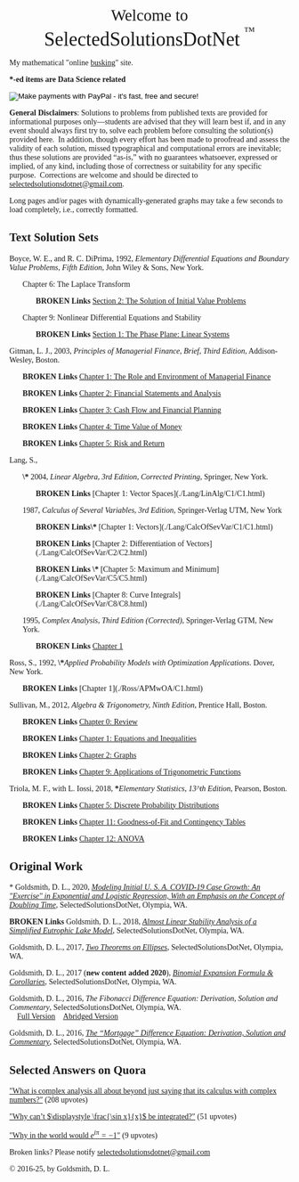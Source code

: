 <style>
  body {font-family: Palatino;
    background-image: url("./PreciousBkgrnd2.png");}
</style>
<body>
<p><center><big><big><big><big>Welcome to<br>
<big>SelectedSolutionsDotNet</big> <sup><sup>™</sup></sup> </big></big></big></big></center></p>

<p>My mathematical "online <a href="https://en.wikipedia.org/wiki/Street_performance">busking</a>" site.

<p><b>*-ed items are Data Science related</b>

<form action="https://www.paypal.com/cgi-bin/webscr"
          method="post"><input name="cmd"
            value="_xclick" type="hidden"> <input name="business"
            value="dgoldsmith_89@alumni.brown.edu" type="hidden"> <input
            name="item_name" value="SelectedSolutions Donation"
            type="hidden"> <input name="cn" value="Special Instructions
            (optional" type="hidden"> <input
            src="https://www.paypal.com/images/x-click-but04.gif"
            name="submit" alt="Make payments with PayPal - it's fast,
            free and secure!" align="middle" border="0" type="image"></form>
</p>

<b>General Disclaimers</b>: Solutions to problems from published texts are provided for informational purposes only&mdash;students are advised that they will learn best if, and in any event should always first try to, solve each problem before consulting the solution(s) provided here.&nbsp; In addition, though every effort has been made to proofread and assess the validity of each solution, missed typographical and computational errors are inevitable; thus these solutions are provided <q>as-is,</q> with no guarantees whatsoever, expressed or implied, of any kind, including those of correctness or suitability for any specific purpose.&nbsp; Corrections are welcome and should be directed to [selectedsolutionsdotnet@gmail.com](mailto:selectedsolutionsdotnet@gmail.com).

Long pages and/or pages with dynamically-generated graphs may take a few seconds to load completely, i.e., correctly formatted.

## Text Solution Sets

Boyce, W. E., and R. C. DiPrima, 1992, <i>Elementary Differential Equations and Boundary Value Problems, Fifth Edition</i>, John Wiley & Sons, New York.
      <ul> Chapter 6: The Laplace Transform
            <ul><b>BROKEN Links</b> [Section 2: The Solution of Initial Value Problems](./BoyceDiPrima/C6/C6S2.html)
            </ul>
      </ul>
      <ul> Chapter 9: Nonlinear Differential Equations and Stability
            <ul><b>BROKEN Links</b> [Section 1: The Phase Plane: Linear Systems](./BoyceDiPrima/C9/C9S1.html)
            </ul>
      </ul>

Gitman, L. J., 2003, <i>Principles of Managerial Finance, Brief, Third Edition</i>, Addison-Wesley, Boston.
            <ul><b>BROKEN Links</b> [Chapter 1: The Role and Environment of Managerial Finance](./Gitman/C1/C1.html)</ul>
            <ul><b>BROKEN Links</b> [Chapter 2: Financial Statements and Analysis](./Gitman/C2/C2.html)</ul>
            <ul><b>BROKEN Links</b> [Chapter 3: Cash Flow and Financial Planning](./Gitman/C3/C3.html)</ul>
            <ul><b>BROKEN Links</b> [Chapter 4: Time Value of Money](./Gitman/C4/C4.html)</ul>
            <ul><b>BROKEN Links</b> [Chapter 5: Risk and Return](./Gitman/C5/C5.html)</ul>

Lang, S.,
  <ul><b>\*</b> 2004, <i>Linear Algebra, 3rd Edition, Corrected Printing</i>, Springer, New York.
            <ul>
            	<b>BROKEN Links</b> [Chapter 1: Vector Spaces](./Lang/LinAlg/C1/C1.html)
            </ul>
  </ul>
  <ul>1987, <i>Calculus of Several Variables, 3rd Edition</i>, Springer-Verlag UTM, New York
            <ul>
            	<b>BROKEN Links</b><b>\*</b> [Chapter 1: Vectors](./Lang/CalcOfSevVar/C1/C1.html)
            </ul>
            <ul>
            	<b>BROKEN Links</b> [Chapter 2: Differentiation of Vectors](./Lang/CalcOfSevVar/C2/C2.html)
            </ul>
            <ul>
                <b>BROKEN Links</b> <b>\*</b> [Chapter 5: Maximum and Minimum](./Lang/CalcOfSevVar/C5/C5.html)</ul>
            <ul>
               <b>BROKEN Links</b> [Chapter 8: Curve Integrals](./Lang/CalcOfSevVar/C8/C8.html)</ul>

   1995, <i>Complex Analysis, Third Edition (Corrected)</i>, Springer-Verlag GTM, New York.
            <ul>
               <b>BROKEN Links</b> [Chapter 1](./Lang/ComplexAnalysis/C1.html)
            </ul>
  </ul>
Ross, S., 1992, <b>\*</b><i>Applied Probability Models with Optimization Applications.</i> Dover, New York.
            <ul>
               <b>BROKEN Links</b> [Chapter 1](./Ross/APMwOA/C1.html)
            </ul>

Sullivan, M., 2012, <i>Algebra \& Trigonometry, Ninth Edition</i>, Prentice Hall, Boston.
            <ul>
               <b>BROKEN Links</b> [Chapter 0: Review](./Sullivan/Review/Review.html)
            </ul>
            <ul>
               <b>BROKEN Links</b> [Chapter 1: Equations and Inequalities](./Sullivan/C1/C1.html)
            </ul>
            <ul>
               <b>BROKEN Links</b> [Chapter 2: Graphs](./Sullivan/C2/C2.html)
            </ul>
            <ul>
               <b>BROKEN Links</b> [Chapter 9: Applications of Trigonometric Functions](./Sullivan/C9/C9.html)
            </ul>

Triola, M. F., with L. Iossi, 2018, <b>\*</b><i>Elementary Statistics, 13^th Edition</i>, Pearson, Boston.
            <ul>
               <b>BROKEN Links</b> [Chapter 5: Discrete Probability Distributions](./Triola/C5/C5.html)
            </ul>
            <ul>
               <b>BROKEN Links</b> [Chapter 11: Goodness-of-Fit and Contingency Tables](./Triola/C11/C11.html)
            </ul>
            <ul>
               <b>BROKEN Links</b> [Chapter 12: ANOVA](./Triola/C12/C12.html)
            </ul>


## Original Work

 \* Goldsmith, D. L., 2020, [<i>Modeling Initial U. S. A. COVID-19 Case Growth: An "Exercise" in Exponential and Logistic Regression, With an Emphasis on the Concept of Doubling Time</i>](./Misc/COVID19/COVID19.html),  SelectedSolutionsDotNet, Olympia, WA.

<b>BROKEN Links</b> Goldsmith, D. L., 2018, [<i>Almost Linear Stability Analysis of a Simplified Eutrophic Lake Model</i>](./Misc/DEMARC/DEMARCProposedSysV2_NoEvectorPlanes.html),  SelectedSolutionsDotNet, Olympia, WA.<br>

Goldsmith, D. L., 2017, [<i>Two Theorems on Ellipses</i>](./Misc/Ellipses/TwoTheorems.html),  SelectedSolutionsDotNet, Olympia, WA.<br>

Goldsmith, D. L., 2017 (<b>new content added 2020</b>), [<i>Binomial Expansion Formula & Corollaries</i>](./Misc/Binom/BinThm.html),  SelectedSolutionsDotNet, Olympia, WA.<br>

Goldsmith, D. L., 2016, <i>The Fibonacci Difference Equation: Derivation, Solution and Commentary</i>,  SelectedSolutionsDotNet, Olympia, WA.<br>
$~~~~$[Full Version](./Misc/FibDE/Fibonacci.html)$~~~~$[Abridged Version](./Misc/FibDE/Fibonacci_abridged.html)

Goldsmith, D. L., 2016, [<i>The <q>Mortgage</q> Difference Equation: Derivation, Solution and Commentary</i>](./Misc/MortgageDE/Mortgage.html),  SelectedSolutionsDotNet, Olympia, WA.<br>

## Selected Answers on Quora

["What is complex analysis all about beyond just saying that its calculus with complex numbers?"](https://www.quora.com/What-is-complex-analysis-all-about-beyond-just-saying-that-its-calculus-with-complex-numbers/answer/David-Goldsmith-9) (208 upvotes)

["Why can’t $\displaystyle \frac{\sin x}{x}$ be integrated?"](https://www.quora.com/Why-cant-frac-sin-x-x-be-integrated/answer/David-Goldsmith-9) (51 upvotes)

["Why in the world would $e^{i\pi}= -1$"](https://www.quora.com/Why-in-the-world-would-e-i-pi-1/answer/David-Goldsmith-9) (9 upvotes)

<p>
Broken links?  Please notify <a href="mailto:selectedsolutionsdotnet@gmail.com">selectedsolutionsdotnet@gmail.com</a></p>

<p>&copy; 2016-25,  by Goldsmith, D. L.</p>

<script type='text/javascript' src='https://cdn.mathjax.org/mathjax/latest/MathJax.js?config=TeX-MML-AM_HTMLorMML'></script>
<script type='text/javascript'>function reloadMathJax(){MathJax.Hub.Queue(["Typeset",MathJax.Hub]);}</script>
</body>
